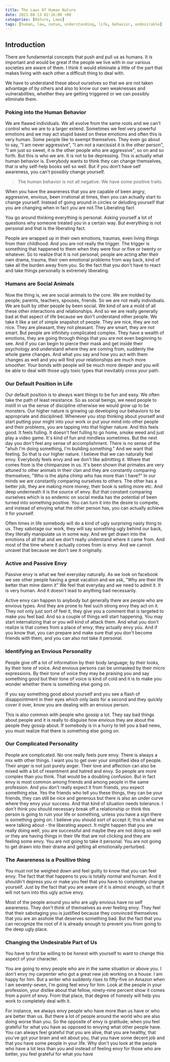 ```yaml
---
title: The Laws Of Human Nature
date: 2021-08-13 02:16:00 +00
categories: [Nature, Laws]
tags: [human, law, natue, understanding, life, behavior, undesirable]     # TAG names should always be lowercase
---
```




## Introduction

There are fundamental concepts that push and pull us as humans. It is important and would be great if the people we live with in our various societies are aware of them. I think it would eliminate a little of the part that makes living with each other a difficult thing to deal with.

We have to understand these about ourselves so that we are not taken advantage of by others and also to know our own weaknesses and vulnerabilities, whether they are getting triggered or we can possibly eliminate them.

### Poking into the Human Behavior

We are flawed individuals. We all evolve from the same roots and we can't control who we are to a larger extend. Sometimes we feel very powerful emotions and we may act stupid based on these emotions and often this is very human. Some people like to exempt themselves. They even go about to say, "I am never aggressive", "I am not a narcissist it is the other person", "I am just so sweet, it is the other people who are aggressive", so on and so forth. But this is who we are. It is not to be depressing. This is actually what human behavior is. Everybody wants to think they can change themselves, that is why self-help books sell so well. But if you don't have self awareness, you can't possibly change yourself.

> The human behavior is not all negative. We have some positive traits.

When you have the awareness that you are capable of been angry, aggressive, envious, been irrational at times, then you can actually start to change yourself. Instead of going around in circles or deluding yourself that you are changing when in fact you are not.The Liberating fact

You go around thinking everything is personal. Asking yourself a lot of questions why someone treated you in a certain way. But everything is not personal and that is the liberating fact.

People are wrapped up in their own emotions, traumas, even living things from their childhood. And you are not really the trigger. The trigger is something that happened to them when they were four or five or twenty or whatever. So to realize that it is not personal; people are acting after their own drama, trauma, their own emotional problems from way back, kind of take all the burden away from you. So the fact that you don't have to react and take things personally is extremely liberating.

### Humans are Social Animals

Now the thing is, we are social animals to the core. We are molded by people; parents, teachers, spouses, friends. So we are not really individuals. We are built by other people by been social. We kind of are a mold of all these other interactions and relationships. And so we are really generally bad at that aspect of life because we don't understand other people. We take it like a set of simple snapshot of people. They are nice, they are not nice. They are pleasant, they not pleasant. They are smart, they are not smart. But people are infinitely complicated complex. They have a wealth of emotions, they are going through things that you are not even beginning to see. And if you can begin to pierce their mask and get inside their psychology and understand where they are coming from, suddenly the whole game changes. And what you say and how you act with them changes as well and you will find your relationships are much more smoother. Your bonds with people will be much more deeper and you will be able to deal with those ugly toxic types that inevitably cross your path.

### Our Default Position in Life

Our default position is to always want things to be fun and easy. We often take the path of least resistance. So as social beings, we need people to instill in us the sense of discipline otherwise we would grow up to be monsters. Our higher nature is growing up developing our behaviors to be appropriate and disciplined. Whenever you stop thinking about yourself and start putting your might into your work or put your mind into other people and their problems, you are tapping into that higher nature. And this feels good. It feels fulling. It doesn't feel fulling to go home, smoke weed and just play a video game. It's kind of fun and mindless sometimes. But the next day you don't feel any sense of accomplishment. There is no sense of the "ahuh I'm doing something, I'm building something." And we want that feeling. So that is our higher nature. I believe that we can naturally feel envy. Everybody feels envy and we don't like admitting it. Where that comes from is the chimpanzee in us. It's been shown that primates are very attuned to other animals in their clan and they are constantly comparing themselves; "Who is the alpha chimp who has more than I have?" In our minds we are constantly comparing ourselves to others. The other has a better job, they are making more money, their book is selling more etc. And deep underneath it is the source of envy. But that constant comparing ourselves which is so endemic on social media has the potential of been turned into something positive. You can turn it into the desire to compete, and instead of envying what the other person has, you can actually achieve it for yourself.

Often times in life somebody will do a kind of ugly surprising nasty thing to us. They sabotage our work, they will say something ugly behind our back, they literally manipulate us in some way. And we get drawn into the emotions of all that and we don't really understand where it came from. And most of the time where it actually comes from is envy. And we cannot unravel that because we don't see it originally.

### Active and Passive Envy

Passive envy is what we feel everyday naturally. As we look on facebook we see other people having a great vacation and we ask, "Why are their life better than mine damn it" We feel that everyday and we need to admit it. It is very human. And it doesn't lead to anything bad necessarily.

Active envy can happen to anybody but generally there are people who are envious types. And they are prone to feel such strong envy they act on it. They not only just sort of feel it, they give you a comment that is targeted to make you feel bad. And so a couple of things will start happening. You may start internalizing that or you will kind of attack them. And what you don't realize is that comes from a place of envy; they actually envy you. And if you know that, you can prepare and make sure that you don't become friends with them, and you can also not take it personal.

### Identifying an Envious Personality

People give off a lot of information by their body language; by their looks, by their tone of voice. And envious persons can be unmasked by their micro expressions. By their tone of voice they may be praising you and say something good but their tone of voice is kind of cold and it is to make you wonder whether there is something else going on.

If you say something good about yourself and you see a flash of disappointment in their eyes which only lasts for a second and they quickly cover it over, know you are dealing with an envious person.

This is also common with people who gossip a lot. They say bad things about people and it is really to disguise how envious they are about the people they gossip about. If somebody is in a hurry to tell you a bad news, you must realize that there is something else going on.

### Our Complicated Personality

People are complicated. No one really feels pure envy. There is always a mix with other things. I want you to get over your simplified idea of people. Their anger is not just purely anger. Their love and affection can also be mixed with a bit of resentment and hatred and envy. So people are more complex than you think. That would be a doubling confusion. But in fact envy is most common among friends and among people in the same profession. And you don't really expect it from friends, you expect something else. Yes the friends who tell you these things, they can be your friends, they can still be nice and generous but there is also an under curve where they envy your success. And that kind of situation needs tolerance. I don't think you should necessary break off a relationship or think this person is going to ruin your life or something, unless you have a sign there is something going on. I believe you should sort of accept it; this is what we were talking about - the liberating aspect. It might happen that you are really doing well, you are successful and maybe they are not doing so well or they are having things in their life that are not clicking and they are feeling some envy. You are not going to take it personal. You are not going to get drawn into their drama and getting all emotionally perturbed.

### The Awareness is a Positive thing

You must not be weighed down and feel guilty to know that you can feel envy. The fact that that happens to you is totally normal and human. And it shouldn't depress you or make you feel that you have to completely change yourself. Just by the fact that you are aware of it is almost enough, so that it will not turn into this ugly active envy.

Most of the people around you who are ugly envious have no self awareness. They don't think of themselves as ever feeling envy. They feel that their sabotaging you is justified because they convinced themselves that you are an asshole that deserves something bad. But the fact that you can recognize the root of it is already enough to prevent you from going to the deep ugly place.

### Changing the Undesirable Part of Us

You have to first be willing to be honest with yourself to want to change this aspect of your character.

You are going to envy people who are in the same situation or above you. I don't envy my carpenter who got a great new job working on a house. I am happy for him. But a writer who suddenly rises to fifty-five on Amazon when I am seventy-seven, I'm going feel envy for him. Look at the people in your profession, your dislike about that fellow, ninety-nine percent show it comes from a point of envy. From that place, that degree of honesty will help you work to completely deal with it.

For instance, we always envy people who have more than us have or who are better than us. But there a lot of people around the world who are also doing worse than you. So the opposite of envy is gratitude; when you feel grateful for what you have as opposed to envying what other people have. You can always feel grateful that you are alive, that you are healthy, that you've got your brain and wit about you, that you have some decent job and that you have some people in your life. Why don't you look at the people who have a lot less than you and instead of feeling envy for those who are better, you feel grateful for what you have
